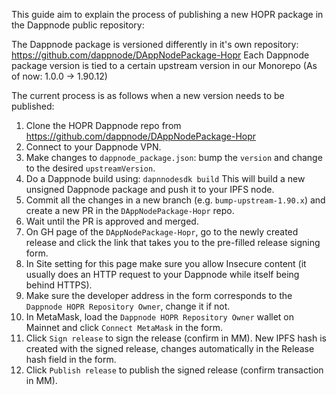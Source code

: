 This guide aim to explain the process of publishing a new HOPR package in the Dappnode public repository:

The Dappnode package is versioned differently in it's own repository: https://github.com/dappnode/DAppNodePackage-Hopr
Each Dappnode package version is tied to a certain upstream version in our Monorepo (As of now: 1.0.0 -> 1.90.12)

The current process is as follows when a new version needs to be published:

1. Clone the HOPR Dappnode repo from https://github.com/dappnode/DAppNodePackage-Hopr
2. Connect to your Dappnode VPN.
3. Make changes to `dappnode_package.json`: bump the `version` and change to the desired `upstreamVersion`.
3. Do a Dappnode build using: `dapnnodesdk build` This will build a new unsigned Dappnode package and push it to your IPFS node.  
4. Commit all the changes in a new branch (e.g. `bump-upstream-1.90.x`) and create a new PR in the `DAppNodePackage-Hopr` repo.
5. Wait until the PR is approved and merged.
6. On GH page of the `DAppNodePackage-Hopr`, go to the newly created release and click the link that takes you to the pre-filled release signing form.
8. In Site setting for this page make sure you allow Insecure content (it usually does an HTTP request to your Dappnode while itself being behind HTTPS).
7. Make sure the developer address in the form corresponds to the `Dappnode HOPR Repository Owner`, change it if not.
8. In MetaMask, load the `Dappnode HOPR Repository Owner` wallet on Mainnet and click `Connect MetaMask` in the form.
9. Click `Sign release` to sign the release (confirm in MM). New IPFS hash is created with the signed release, changes automatically in the Release hash field in the form.
10. Click `Publish release` to publish the signed release (confirm transaction in MM).

